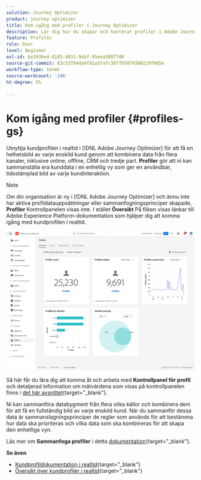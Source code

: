 ```yaml
---
solution: Journey Optimizer
product: journey optimizer
title: Kom igång med profiler i Journey Optimizer
description: Lär dig hur du skapar och hanterar profiler i Adobe Journey Optimizer
feature: Profiles
role: User
level: Beginner
exl-id: be3936e4-8185-4031-9daf-95eea58077d0
source-git-commit: 63c52f04da9fd1a5fafc36ffb5079380229f885e
workflow-type: tm+mt
source-wordcount: '246'
ht-degree: 5%

---
```


# Kom igång med profiler {#profiles-gs}

Utnyttja kundprofilen i realtid i [!DNL Adobe Journey Optimizer] för att få en helhetsbild av varje enskild kund genom att kombinera data från flera kanaler, inklusive online, offline, CRM och tredje part. **Profiler** gör att ni kan sammanställa era kunddata i en enhetlig vy som ger en användbar, tidsstämplad bild av varje kundinteraktion.

>[!NOTE]
>
>Om din organisation är ny i [!DNL Adobe Journey Optimizer] och ännu inte har aktiva profildatauppsättningar eller sammanfogningsprinciper skapade, **Profiler** Kontrollpanelen visas inte. I stället **Översikt** På fliken visas länkar till Adobe Experience Platform-dokumentation som hjälper dig att komma igång med kundprofilen i realtid.

![](assets/profiles-home.png)

Så här får du lära dig att komma åt och arbeta med **Kontrollpanel för profil** och detaljerad information om mätvärdena som visas på kontrollpanelen finns i [det här avsnittet](https://experienceleague.adobe.com/docs/experience-platform/profile/ui/user-guide.html){target=&quot;_blank&quot;}.

Ni kan sammanföra databygment från flera olika källor och kombinera dem för att få en fullständig bild av varje enskild kund. När du sammanför dessa data är sammanslagningsprinciper de regler som används för att bestämma hur data ska prioriteras och vilka data som ska kombineras för att skapa den enhetliga vyn.

Läs mer om **Sammanfoga profiler** i detta [dokumentation](https://experienceleague.adobe.com/docs/experience-platform/profile/merge-policies/ui-guide.html){target=&quot;_blank&quot;}.

**Se även**

* [Kundprofildokumentation i realtid](https://experienceleague.adobe.com/docs/experience-platform/query/home.html?lang=sv){target=&quot;_blank&quot;}
* [Översikt över kundprofiler i realtid](https://experienceleague.adobe.com/docs/experience-platform/profile/home.html?lang=sv){target=&quot;_blank&quot;}

